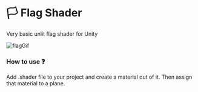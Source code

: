 # 🏳 Flag Shader
 Very basic unlit flag shader for Unity
 
![flagGif](https://user-images.githubusercontent.com/82342866/212784713-c94187af-cdf5-4836-92c6-0100414184f1.gif)

### How to use ❓
Add .shader file to your project and create a material out of it. Then assign that material to a plane.
